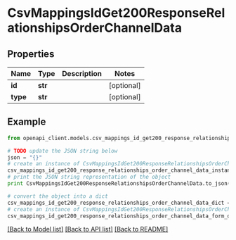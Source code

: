 # CsvMappingsIdGet200ResponseRelationshipsOrderChannelData


## Properties
Name | Type | Description | Notes
------------ | ------------- | ------------- | -------------
**id** | **str** |  | [optional] 
**type** | **str** |  | [optional] 

## Example

```python
from openapi_client.models.csv_mappings_id_get200_response_relationships_order_channel_data import CsvMappingsIdGet200ResponseRelationshipsOrderChannelData

# TODO update the JSON string below
json = "{}"
# create an instance of CsvMappingsIdGet200ResponseRelationshipsOrderChannelData from a JSON string
csv_mappings_id_get200_response_relationships_order_channel_data_instance = CsvMappingsIdGet200ResponseRelationshipsOrderChannelData.from_json(json)
# print the JSON string representation of the object
print CsvMappingsIdGet200ResponseRelationshipsOrderChannelData.to_json()

# convert the object into a dict
csv_mappings_id_get200_response_relationships_order_channel_data_dict = csv_mappings_id_get200_response_relationships_order_channel_data_instance.to_dict()
# create an instance of CsvMappingsIdGet200ResponseRelationshipsOrderChannelData from a dict
csv_mappings_id_get200_response_relationships_order_channel_data_form_dict = csv_mappings_id_get200_response_relationships_order_channel_data.from_dict(csv_mappings_id_get200_response_relationships_order_channel_data_dict)
```
[[Back to Model list]](../README.md#documentation-for-models) [[Back to API list]](../README.md#documentation-for-api-endpoints) [[Back to README]](../README.md)


